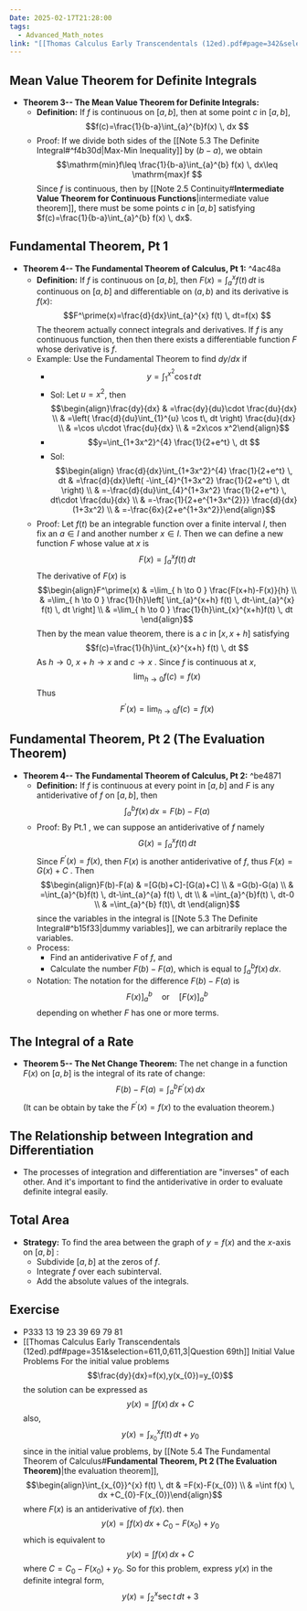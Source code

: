 ```yaml
---
Date: 2025-02-17T21:28:00
tags:
  - Advanced_Math_notes
link: "[[Thomas Calculus Early Transcendentals (12ed).pdf#page=342&selection=323,1,324,35|The link of chapter 5.4, Advanced Math]]"
---
```

## **Mean Value Theorem for Definite Integrals**

- **Theorem 3-- The Mean Value Theorem for Definite Integrals:**
	- **Definition:** If $f$ is continuous on $[a,b]$, then at some point $c$ in $[a,b]$,$$f(c)=\frac{1}{b-a}\int_{a}^{b}f(x)  \, dx $$
	- Proof: If we divide both sides of the [[Note 5.3 The Definite Integral#^f4b30d|Max-Min Inequality]] by $(b-a)$, we obtain$$\mathrm{min}f\leq \frac{1}{b-a}\int_{a}^{b} f(x) \, dx\leq \mathrm{max}f $$ Since $f$ is continuous, then by [[Note 2.5 Continuity#**Intermediate Value Theorem for Continuous Functions**|intermediate value theorem]], there must be some points $c$ in $[a,b]$ satisfying $f(c)=\frac{1}{b-a}\int_{a}^{b} f(x) \, dx$.

## **Fundamental Theorem, Pt 1**

- **Theorem 4-- The Fundamental Theorem of Calculus, Pt 1:** ^4ac48a
	- **Definition:** If $f$ is continuous on $[a,b]$, then $F(x)=\int_{a}^{x}  f(t)\, dt$ is continuous on $[a,b]$ and differentiable on $(a,b)$ and its derivative is $f(x)$:$$F^\prime(x)=\frac{d}{dx}\int_{a}^{x} f(t) \, dt=f(x) $$The theorem actually connect integrals and derivatives. If $f$ is any continuous function, then then there exists a differentiable function $F$ whose derivative is $f$.
	- Example: Use the Fundamental Theorem to find $dy/dx$ if 
		- $$y = \int_{1}^{x^2} \cos t \,dt$$
		- Sol: Let $u=x^2$, then $$\begin{align}\frac{dy}{dx} & =\frac{dy}{du}\cdot \frac{du}{dx} \\ & =\left( \frac{d}{du}\int_{1}^{u}  \cos t\, dt  \right) \frac{du}{dx} \\ & =\cos u\cdot \frac{du}{dx} \\ & =2x\cos x^2\end{align}$$
		- $$y=\int_{1+3x^2}^{4} \frac{1}{2+e^t} \, dt $$
		- Sol: $$\begin{align} \frac{d}{dx}\int_{1+3x^2}^{4} \frac{1}{2+e^t} \, dt & =\frac{d}{dx}\left( -\int_{4}^{1+3x^2} \frac{1}{2+e^t} \, dt  \right)  \\ & =-\frac{d}{du}\int_{4}^{1+3x^2} \frac{1}{2+e^t} \, dt\cdot \frac{du}{dx} \\ & =-\frac{1}{2+e^{1+3x^{2}}} \frac{d}{dx}(1+3x^2) \\ & =-\frac{6x}{2+e^{1+3x^2}}\end{align}$$
	- Proof:
		Let $f(t)$ be an integrable function over a finite interval $I$, then fix an $a\in I$ and another number $x\in I$. Then we can define a new function $F$ whose value at $x$ is $$F(x)=\int_{a}^{x} f(t) \, dt $$
		The derivative of $F(x)$ is $$\begin{align}F^\prime(x) & =\lim_{ h \to 0 } \frac{F(x+h)-F(x)}{h} \\ & =\lim_{ h \to 0 } \frac{1}{h}\left[ \int_{a}^{x+h} f(t) \, dt-\int_{a}^{x} f(t) \, dt   \right] \\ & =\lim_{ h \to 0 } \frac{1}{h}\int_{x}^{x+h}f(t)  \, dt \end{align}$$ Then by the mean value theorem, there is a $c$ in $[x,x+h]$ satisfying$$f(c)=\frac{1}{h}\int_{x}^{x+h} f(t) \, dt $$ As $h\to 0$, $x+h \to x$ and $c\to x$ . Since $f$ is continuous at $x$, $$\lim_{ h \to 0}f(c)=f(x) $$ Thus $$F^\prime(x)=\lim_{ h \to 0 }f(c)=f(x) $$

## **Fundamental Theorem, Pt 2 (The Evaluation Theorem)**

- **Theorem 4-- The Fundamental Theorem of Calculus, Pt 2:** ^be4871
	- **Definition:** If $f$ is continuous at every point in $[a,b]$ and $F$ is any antiderivative of $f$ on $[a,b]$, then $$\int_{a}^{b} f(x) \, dx=F(b)-F(a) $$
	- Proof:
		By Pt.1 , we can suppose an antiderivative of $f$ namely$$G(x)=\int_{a}^{x}  f(t)\, dt $$ Since $F^\prime(x)=f(x)$, then $F(x)$ is another antiderivative of $f$, thus $F(x)=G(x)+C$ . Then$$\begin{align}F(b)-F(a) & =[G(b)+C]-[G(a)+C] \\ & =G(b)-G(a) \\ & =\int_{a}^{b}f(t)  \, dt-\int_{a}^{a} f(t) \, dt \\ & =\int_{a}^{b}f(t)  \, dt-0 \\ & =\int_{a}^{b}  f(t)\, dt    \end{align}$$since the variables in the integral is [[Note 5.3 The Definite Integral#^b15f33|dummy variables]], we can arbitrarily replace the variables. 
	- Process:
		- Find an antiderivative $F$ of $f$, and
		- Calculate the number $F(b)-F(a)$, which is equal to $\int_{a}^{b}f(x)  \, dx$.
	- Notation:
		The notation for the difference $F(b)-F(a)$ is $$\left.F(x)\right]_{a}^b\quad\mathrm{or}\quad[F(x)]_{a}^b$$ depending on whether $F$ has one or more terms.

## **The Integral of a Rate**

- **Theorem 5-- The Net Change Theorem:**
	The net change in a function $F(x)$ on $[a,b]$ is the integral of its rate of change: $$F(b)-F(a)=\int_{a}^{b}F^\prime(x)  \, dx $$ (It can be obtain by take the $F^\prime(x)=f(x)$ to the evaluation theorem.)

## **The Relationship between Integration and Differentiation**

- The processes of integration and differentiation are "inverses" of each other. And it's important to find the antiderivative in order to evaluate definite integral easily.

## **Total Area**

- **Strategy:** To find the area between the graph of $y=f(x)$ and the $x$-axis on $[a,b]$ :
	- Subdivide $[a,b]$ at the zeros of $f$.
	- Integrate $f$ over each subinterval.
	- Add the absolute values of the integrals.

## **Exercise**

- P333 13 19 23 39 69 79 81
- [[Thomas Calculus Early Transcendentals (12ed).pdf#page=351&selection=611,0,611,3|Question 69th]] Initial Value Problems
	For the initial value problems$$\frac{dy}{dx}=f(x),y(x_{0})=y_{0}$$the solution can be expressed as $$y(x)=\int f(x) \, dx +C$$also, $$y(x)=\int_{x_{0}}^{x} f(t) \, dt +y_{0}$$since in the initial value problems, by [[Note 5.4 The Fundamental Theorem of Calculus#**Fundamental Theorem, Pt 2 (The Evaluation Theorem)**|the evaluation theorem]], $$\begin{align}\int_{x_{0}}^{x} f(t) \, dt  & =F(x)-F(x_{0}) \\ & =\int f(x) \, dx +C_{0}-F(x_{0})\end{align}$$where $F(x)$ is an antiderivative of $f(x)$.
	then $$y(x)=\int f(x) \, dx +C_{0}-F(x_{0})+y_{0}$$which is equivalent to $$y(x)=\int f(x) \, dx +C$$
	where $C=C_{0}-F(x_{0})+y_{0}$.
	So for this problem, express $y(x)$ in the definite integral form, $$y(x)=\int_{2}^{x} \sec t \, dt +3$$